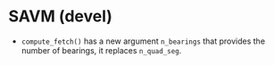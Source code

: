 # SAVM (devel)

* `compute_fetch()` has a new argument `n_bearings` that provides the number of bearings, it replaces `n_quad_seg`. 